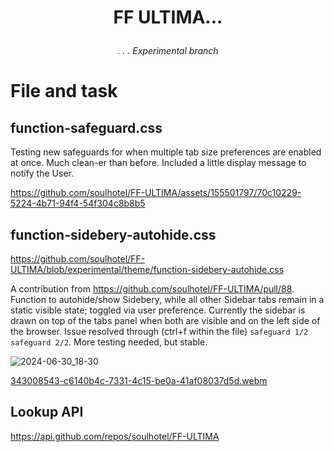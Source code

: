 # <p align="center"> FF ULTIMA... </p>

###### <p align="center">. . . Experimental branch </p>

# File and task

## function-safeguard.css

Testing new safeguards for when multiple tab size preferences are enabled at once. Much clean-er than before. Included a little display message to notify the User.

https://github.com/soulhotel/FF-ULTIMA/assets/155501797/70c10229-5224-4b71-94f4-54f304c8b8b5

## function-sidebery-autohide.css

https://github.com/soulhotel/FF-ULTIMA/blob/experimental/theme/function-sidebery-autohide.css

A contribution from https://github.com/soulhotel/FF-ULTIMA/pull/88. Function to autohide/show Sidebery, while all other Sidebar tabs remain in a static visible state; toggled via user preference. Currently the sidebar is drawn on top of the tabs panel when both are visible and on the left side of the browser. Issue resolved through (ctrl+f within the file) `safeguard 1/2` `safeguard 2/2`. More testing needed, but stable.

![2024-06-30_18-30](https://github.com/soulhotel/FF-ULTIMA/assets/155501797/c035adb6-8487-4a17-9982-b9574475bd12)

[343008543-c6140b4c-7331-4c15-be0a-41af08037d5d.webm](https://github.com/soulhotel/FF-ULTIMA/assets/155501797/b6412401-afe3-469b-8674-0dbd92ce6708)

## Lookup API

https://api.github.com/repos/soulhotel/FF-ULTIMA
